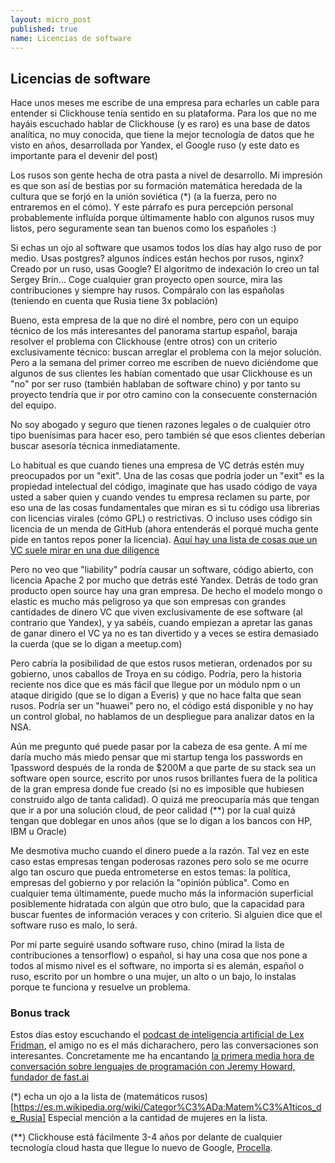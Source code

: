 ```yaml
---
layout: micro_post
published: true
name: Licencias de software
---
```


##  Licencias de software

Hace unos meses me escribe de una empresa para echarles un cable para entender si Clickhouse tenía sentido en su plataforma. Para los que no me hayáis escuchado hablar de Clickhouse (y es raro) es una base de datos analítica, no muy conocida, que tiene la mejor tecnología de datos que he visto en años, desarrollada por Yandex, el Google ruso (y este dato es importante para el devenir del post)

Los rusos son gente hecha de otra pasta a nivel de desarrollo. Mi impresión es que son así de bestias por su formación matemática heredada de la cultura que se forjó en la unión soviética (*) (a la fuerza, pero no entraremos en el cómo). Y este párrafo es pura percepción personal probablemente influída porque últimamente hablo con algunos rusos muy listos, pero seguramente sean tan buenos como los españoles :)

Si echas un ojo al software que usamos todos los días hay algo ruso de por medio. Usas postgres? algunos índices están hechos por rusos, nginx? Creado por un ruso, usas Google? El algoritmo de indexación lo creo un tal Sergey Brin... Coge cualquier gran proyecto open source, mira las contribuciones y siempre hay rusos. Compáralo con las españolas (teniendo en cuenta que Rusia tiene 3x población)

Bueno, esta empresa de la que no diré el nombre, pero con un equipo técnico de los más interesantes del panorama startup español, baraja resolver el problema con Clickhouse (entre otros) con un criterio exclusivamente técnico: buscan arreglar el problema con la mejor solución. Pero a la semana del primer correo me escriben de nuevo diciéndome que algunos de sus clientes les habían comentado que usar Clickhouse es un "no" por ser ruso (también hablaban de software chino) y por tanto su proyecto tendría que ir por otro camino con la consecuente consternación del equipo.

No soy abogado y seguro que tienen razones legales o de cualquier otro tipo buenísimas para hacer eso, pero también sé que esos clientes deberían buscar asesoría técnica inmediatamente.

Lo habitual es que cuando tienes una empresa de VC detrás estén muy preocupados por un "exit". Una de las cosas que podría joder un "exit" es la propiedad intelectual del código, imaginate que has usado código de vaya usted a saber quien y cuando vendes tu empresa reclamen su parte, por eso una de las cosas fundamentales que miran es si tu código usa librerias con licencias virales (cómo GPL) o restrictivas. O incluso uses código sin licencia de un menda de GitHub (ahora entenderás el porqué mucha gente pide en tantos repos poner la licencia). [Aquí hay una lista de cosas que un VC suele mirar en una due diligence](https://twitter.com/javisantana/status/1136912731599253504)

Pero no veo que "liability" podría causar un software, código abierto, con licencia Apache 2 por mucho que detrás esté Yandex. Detrás de todo gran producto open source hay una gran empresa. De hecho el modelo mongo o elastic es mucho más peligroso ya que son empresas con grandes cantidades de dinero VC que viven exclusivamente de ese software (al contrario que Yandex), y ya sabéis, cuando empiezan a apretar las ganas de ganar dinero el VC ya no es tan divertido y a veces se estira demasiado la cuerda (que se lo digan a meetup.com)

Pero cabría la posibilidad de que estos rusos metieran, ordenados por su gobierno, unos caballos de Troya en su código. Podría, pero la historia reciente nos dice que es más fácil que llegue por un módulo npm o un ataque dirigido (que se lo digan a Everis) y que no hace falta que sean rusos. Podría ser un "huawei" pero no, el código está disponible y no hay un control global, no hablamos de un despliegue para analizar datos en la NSA.

Aún me pregunto qué puede pasar por la cabeza de esa gente. A mí me daría mucho más miedo pensar que mi startup tenga los passwords en 1password después de la ronda de $200M a que parte de su stack sea un software open source, escrito por unos rusos brillantes fuera de la politica de la gran empresa donde fue creado (si no es imposible que hubiesen construido algo de tanta calidad). O quizá me preocuparía más que tengan que ir a por una solución cloud, de peor calidad (**) por la cual quizá tengan que doblegar en unos años (que se lo digan a los bancos con HP, IBM u Oracle)

Me desmotiva mucho cuando el dinero puede a la razón. Tal vez en este caso estas empresas tengan poderosas razones pero solo se me ocurre algo tan oscuro que pueda entrometerse en estos temas: la política, empresas del gobierno y por relación la "opinión pública". Como en cualquier tema últimamente, puede mucho más la información superficial posiblemente hidratada con algún que otro bulo, que la capacidad para buscar fuentes de información veraces y con criterio. Si alguien dice que el software ruso es malo, lo será.

Por mi parte seguiré usando software ruso, chino (mirad la lista de contribuciones a tensorflow) o español, si hay una cosa que nos pone a todos al mismo nivel es el software, no importa si es alemán, español o ruso, escrito por un hombre o una mujer, un alto o un bajo, lo instalas porque te funciona y resuelve un problema.

### Bonus track

Estos días estoy escuchando el [podcast de inteligencia artificial de Lex Fridman](https://lexfridman.com/ai/), el amigo no es el más dicharachero, pero las conversaciones son interesantes. Concretamente me ha encantando [la primera media hora de conversación sobre lenguajes de programación con Jeremy Howard, fundador de fast.ai](https://www.youtube.com/watch?v=J6XcP4JOHmk&list=PLrAXtmErZgOdP_8GztsuKi9nrraNbKKp4)

(*) echa un ojo a la lista de (matemáticos rusos)[https://es.m.wikipedia.org/wiki/Categor%C3%ADa:Matem%C3%A1ticos_de_Rusia] Especial mención a la cantidad de mujeres en la lista.

(**) Clickhouse está fácilmente 3-4 años por delante de cualquier tecnología cloud hasta que llegue lo nuevo de Google, [Procella](https://tech.marksblogg.com/youtube-database-procella.html).


